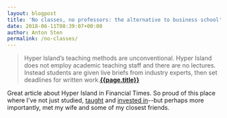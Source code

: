 ```yaml
---
layout: blogpost
title: 'No classes, no professors: the alternative to business school'
date: 2018-06-11T08:39:07+00:00
author: Anton Sten
permalink: /no-classes/
---
```


>Hyper Island’s teaching methods are unconventional. Hyper Island does not employ academic teaching staff and there are no lectures. Instead students are given live briefs from industry experts, then set deadlines for written work.**[{{page.title}}](https://amp-ft-com.cdn.ampproject.org/c/s/amp.ft.com/content/45ade73e-5aac-11e8-bdb7-f6677d2e1ce8)**

Great article about Hyper Island in Financial Times. So proud of this place where I've not just studied, [taught](/whatsux) and [invested in](https://www.instagram.com/p/BQxrHJvBYDn/?taken-by=antonsten)--but perhaps more importantly, met my wife and some of my closest friends.
